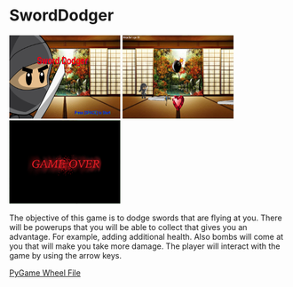 # SwordDodger

<img src = "https://github.com/ahu4289/SwordDodger/blob/master/Screenshots/intro.png" width = "200" height = "150">   <img src = "https://github.com/ahu4289/SwordDodger/blob/master/Screenshots/all.png" width = "200" height = "150">   <img src = "https://github.com/ahu4289/SwordDodger/blob/master/Screenshots/gameover.png" width = "200" height = "150"> 

<p> The objective of this game is to dodge swords that are flying at you. There will be powerups that you will be able to collect that gives you an advantage. For example, adding additional health. Also bombs will come at you that will make you take more damage. The player will interact with the game by using the arrow keys. </p>

<a href = "http://www.lfd.uci.edu/~gohlke/pythonlibs/#pygame">  PyGame Wheel File </a>
